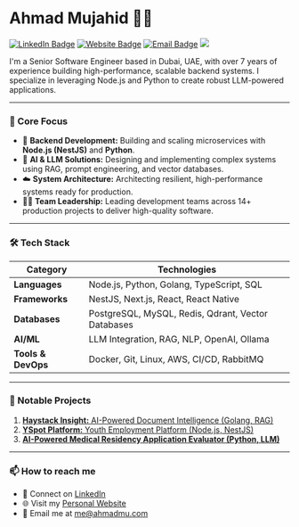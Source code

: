 # Ahmad Mujahid 👨‍💻
[![LinkedIn Badge](https://img.shields.io/badge/-LinkedIn-blue?style=flat-square&logo=Linkedin&logoColor=white&link=https://www.linkedin.com/in/ahmad-muj/)](https://www.linkedin.com/in/ahmad-muj/)
[![Website Badge](https://img.shields.io/badge/Website-ahmadmu.com-informational)](https://ahmadmu.com)
[![Email Badge](https://img.shields.io/badge/-Email%20Me-8B89CC?style=flat-square&logo=Protonmail&logoColor=white&link=mailto:me@ahmadmu.com)](mailto:me@ahmadmu.com)
![](https://komarev.com/ghpvc/?username=AhmadMuj&style=pixel)

I'm a Senior Software Engineer based in Dubai, UAE, with over 7 years of experience building high-performance, scalable backend systems. I specialize in leveraging Node.js and Python to create robust LLM-powered applications.

---

### 🎯 Core Focus
- 🚀 **Backend Development:** Building and scaling microservices with **Node.js (NestJS)** and **Python**.
- 🤖 **AI & LLM Solutions:** Designing and implementing complex systems using RAG, prompt engineering, and vector databases.
- ☁️ **System Architecture:** Architecting resilient, high-performance systems ready for production.
- 👨‍💼 **Team Leadership:** Leading development teams across 14+ production projects to deliver high-quality software.

---

### 🛠️ Tech Stack

| Category | Technologies |
|---|---|
| **Languages** | Node.js, Python, Golang, TypeScript, SQL |
| **Frameworks** | NestJS, Next.js, React, React Native |
| **Databases** | PostgreSQL, MySQL, Redis, Qdrant, Vector Databases |
| **AI/ML** | LLM Integration, RAG, NLP, OpenAI, Ollama |
| **Tools & DevOps** | Docker, Git, Linux, AWS, CI/CD, RabbitMQ |

---

### 🚀 Notable Projects
1. [**Haystack Insight:** AI-Powered Document Intelligence (Golang, RAG)](https://ahmadmu.com/portfolio/ai-powered-documents-intelligence-haystack-insight)
2. [**YSpot Platform:** Youth Employment Platform (Node.js, NestJS)](https://ahmadmu.com/portfolio/yspot-youth-platform-dubai)
3. [**AI-Powered Medical Residency Application Evaluator (Python, LLM)**](https://ahmadmu.com/portfolio/ai-powered-medical-residency-application-evaluator)

---

### 📫 How to reach me
- 💼 Connect on [LinkedIn](https://www.linkedin.com/in/ahmad-muj/)
- 🌐 Visit my [Personal Website](https://ahmadmu.com)
- 📧 Email me at [me@ahmadmu.com](mailto:me@ahmadmu.com)
